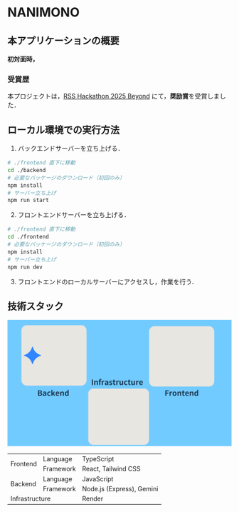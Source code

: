 # NANIMONO
## 本アプリケーションの概要
**初対面時，**

### 受賞歴
本プロジェクトは，[RSS Hackathon 2025 Beyond](https://race-ss.co.jp/hackathon/2025/) にて，**奨励賞**を受賞しました．
## ローカル環境での実行方法
1. バックエンドサーバーを立ち上げる．
```bash
# ./frontend 直下に移動
cd ./backend
# 必要なパッケージのダウンロード（初回のみ）
npm install
# サーバー立ち上げ
npm run start
```
2. フロントエンドサーバーを立ち上げる．
```bash
# ./frontend 直下に移動
cd ./frontend
# 必要なパッケージのダウンロード（初回のみ）
npm install
# サーバー立ち上げ
npm run dev
```
3. フロントエンドのローカルサーバーにアクセスし，作業を行う．
## 技術スタック
![Tech Stack Image](./public/tech-stack.svg)

<table>
    <tr>
        <td rowspan="2">
            Frontend
        </td>
        <td>
            Language
        </td>
        <td>
            TypeScript
        </td>
    </tr>
    <tr>
        <td>
            Framework
        </td>
        <td>
            React, Tailwind CSS
        </td>
    </tr>
    <tr>
        <td rowspan="2">
            Backend
        </td>
        <td>
            Language
        </td>
        <td>
            JavaScript
        </td>
    </tr>
    <tr>
        <td>
            Framework
        </td>
        <td>
            Node.js (Express), Gemini
        </td>
    </tr>
    <tr>
        <td 
        colspan="2"
        >
        Infrastructure
        </td>
        <td>
            Render
        </td>
    </tr>
</table>